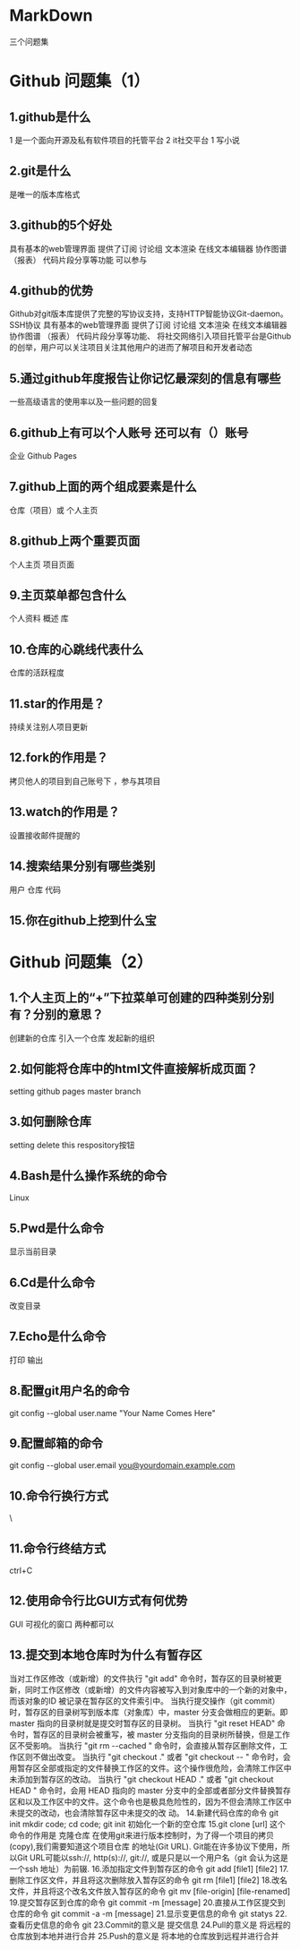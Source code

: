 # MarkDown
三个问题集
# Github 问题集（1）
## 1.github是什么    
1 是一个面向开源及私有软件项目的托管平台
2 it社交平台
1 写小说
## 2.git是什么
是唯一的版本库格式
## 3.github的5个好处
具有基本的web管理界面 提供了订阅 讨论组 文本渲染 在线文本编辑器 协作图谱 （报表） 代码片段分享等功能 可以参与
## 4.github的优势
Github对git版本库提供了完整的写协议支持，支持HTTP智能协议Git-daemon。SSH协议
具有基本的web管理界面 提供了订阅 讨论组 文本渲染 在线文本编辑器 协作图谱 （报表） 代码片段分享等功能、
将社交网络引入项目托管平台是Github的创举，用户可以关注项目关注其他用户的进而了解项目和开发者动态
## 5.通过github年度报告让你记忆最深刻的信息有哪些
一些高级语言的使用率以及一些问题的回复
## 6.github上有可以个人账号 还可以有（）账号
企业 Github Pages
## 7.github上面的两个组成要素是什么
仓库（项目）或 个人主页
## 8.github上两个重要页面
个人主页 项目页面
## 9.主页菜单都包含什么
个人资料 概述  库 
## 10.仓库的心跳线代表什么
仓库的活跃程度
## 11.star的作用是？
持续关注别人项目更新
## 12.fork的作用是？
拷贝他人的项目到自己账号下 ，参与其项目
## 13.watch的作用是？
设置接收邮件提醒的
## 14.搜索结果分别有哪些类别
用户 仓库 代码 
## 15.你在github上挖到什么宝
# Github 问题集（2）
## 1.个人主页上的“+”下拉菜单可创建的四种类别分别有？分别的意思？
创建新的仓库 引入一个仓库   发起新的组织
## 2.如何能将仓库中的html文件直接解析成页面？
setting github pages master branch
## 3.如何删除仓库
setting  delete this respository按钮
## 4.Bash是什么操作系统的命令
Linux
## 5.Pwd是什么命令
显示当前目录
## 6.Cd是什么命令
改变目录
## 7.Echo是什么命令
打印 输出
## 8.配置git用户名的命令
git config --global user.name "Your Name Comes Here" 
## 9.配置邮箱的命令
git config --global user.email you@yourdomain.example.com 
## 10.命令行换行方式
\
## 11.命令行终结方式
ctrl+C
## 12.使用命令行比GUI方式有何优势
 GUI 可视化的窗口
两种都可以 
## 13.提交到本地仓库时为什么有暂存区
当对工作区修改（或新增）的文件执行 "git add" 命令时，暂存区的目录树被更新，同时工作区修改（或新增）的文件内容被写入到对象库中的一个新的对象中，而该对象的ID 被记录在暂存区的文件索引中。
当执行提交操作（git commit）时，暂存区的目录树写到版本库（对象库）中，master 分支会做相应的更新。即 master 指向的目录树就是提交时暂存区的目录树。
当执行 "git reset HEAD" 命令时，暂存区的目录树会被重写，被 master 分支指向的目录树所替换，但是工作区不受影响。
当执行 "git rm --cached <file>" 命令时，会直接从暂存区删除文件，工作区则不做出改变。
当执行 "git checkout ." 或者 "git checkout -- <file>" 命令时，会用暂存区全部或指定的文件替换工作区的文件。这个操作很危险，会清除工作区中未添加到暂存区的改动。
当执行 "git checkout HEAD ." 或者 "git checkout HEAD <file>" 命令时，会用 HEAD 指向的 master 分支中的全部或者部分文件替换暂存区和以及工作区中的文件。这个命令也是极具危险性的，因为不但会清除工作区中未提交的改动，也会清除暂存区中未提交的改 动。
14.新建代码仓库的命令  git init
 mkdir   code;
 cd code;
 git init   初始化一个新的空仓库
15.git clone [url] 这个命令的作用是 克隆仓库 
 在使用git来进行版本控制时，为了得一个项目的拷贝(copy),我们需要知道这个项目仓库
 的地址(Git URL). Git能在许多协议下使用，所以Git URL可能以ssh://, http(s)://, git://,
 或是只是以一个用户名（git 会认为这是一个ssh 地址）为前辍.
16.添加指定文件到暂存区的命令
 git add [file1] [file2]
17.删除工作区文件，并且将这次删除放入暂存区的命令
 git rm [file1] [file2]
18.改名文件，并且将这个改名文件放入暂存区的命令
 git mv [file-origin] [file-renamed]
19.提交暂存区到仓库的命令
 git commit -m [message]
20.直接从工作区提交到仓库的命令
git commit -a -m [message]
21.显示变更信息的命令
git statys
22.查看历史信息的命令
git 
23.Commit的意义是
提交信息
24.Pull的意义是
将远程的仓库放到本地并进行合并
25.Push的意义是
将本地的仓库放到远程并进行合并
